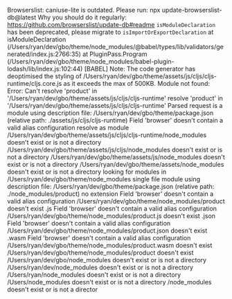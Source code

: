Browserslist: caniuse-lite is outdated. Please run:
  npx update-browserslist-db@latest
  Why you should do it regularly: https://github.com/browserslist/update-db#readme
`isModuleDeclaration` has been deprecated, please migrate to `isImportOrExportDeclaration`
    at isModuleDeclaration (/Users/ryan/dev/gbo/theme/node_modules/@babel/types/lib/validators/generated/index.js:2766:35)
    at PluginPass.Program (/Users/ryan/dev/gbo/theme/node_modules/babel-plugin-lodash/lib/index.js:102:44)
[BABEL] Note: The code generator has deoptimised the styling of /Users/ryan/dev/gbo/theme/assets/js/cljs/cljs-runtime/cljs.core.js as it exceeds the max of 500KB.
Module not found: Error: Can't resolve 'product' in '/Users/ryan/dev/gbo/theme/assets/js/cljs/cljs-runtime' resolve 'product' in '/Users/ryan/dev/gbo/theme/assets/js/cljs/cljs-runtime'
  Parsed request is a module
  using description file: /Users/ryan/dev/gbo/theme/package.json (relative path: ./assets/js/cljs/cljs-runtime)
    Field 'browser' doesn't contain a valid alias configuration
    resolve as module
      /Users/ryan/dev/gbo/theme/assets/js/cljs/cljs-runtime/node_modules doesn't exist or is not a directory
      /Users/ryan/dev/gbo/theme/assets/js/cljs/node_modules doesn't exist or is not a directory
      /Users/ryan/dev/gbo/theme/assets/js/node_modules doesn't exist or is not a directory
      /Users/ryan/dev/gbo/theme/assets/node_modules doesn't exist or is not a directory
      looking for modules in /Users/ryan/dev/gbo/theme/node_modules
        single file module
          using description file: /Users/ryan/dev/gbo/theme/package.json (relative path: ./node_modules/product)
            no extension
              Field 'browser' doesn't contain a valid alias configuration
              /Users/ryan/dev/gbo/theme/node_modules/product doesn't exist
            .js
              Field 'browser' doesn't contain a valid alias configuration
              /Users/ryan/dev/gbo/theme/node_modules/product.js doesn't exist
            .json
              Field 'browser' doesn't contain a valid alias configuration
              /Users/ryan/dev/gbo/theme/node_modules/product.json doesn't exist
            .wasm
              Field 'browser' doesn't contain a valid alias configuration
              /Users/ryan/dev/gbo/theme/node_modules/product.wasm doesn't exist
        /Users/ryan/dev/gbo/theme/node_modules/product doesn't exist
      /Users/ryan/dev/gbo/node_modules doesn't exist or is not a directory
      /Users/ryan/dev/node_modules doesn't exist or is not a directory
      /Users/ryan/node_modules doesn't exist or is not a directory
      /Users/node_modules doesn't exist or is not a directory
      /node_modules doesn't exist or is not a director